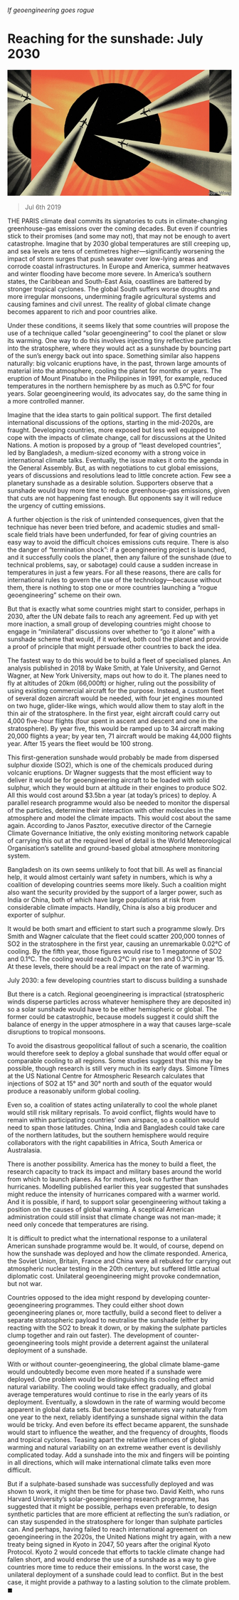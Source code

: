 ###### If geoengineering goes rogue

# Reaching for the sunshade: July 2030 

![image](images/20190706_WID007_0.jpg) 

> Jul 6th 2019 

THE PARIS climate deal commits its signatories to cuts in climate-changing greenhouse-gas emissions over the coming decades. But even if countries stick to their promises (and some may not), that may not be enough to avert catastrophe. Imagine that by 2030 global temperatures are still creeping up, and sea levels are tens of centimetres higher—significantly worsening the impact of storm surges that push seawater over low-lying areas and corrode coastal infrastructures. In Europe and America, summer heatwaves and winter flooding have become more severe. In America’s southern states, the Caribbean and South-East Asia, coastlines are battered by stronger tropical cyclones. The global South suffers worse droughts and more irregular monsoons, undermining fragile agricultural systems and causing famines and civil unrest. The reality of global climate change becomes apparent to rich and poor countries alike. 

Under these conditions, it seems likely that some countries will propose the use of a technique called “solar geoengineering” to cool the planet or slow its warming. One way to do this involves injecting tiny reflective particles into the stratosphere, where they would act as a sunshade by bouncing part of the sun’s energy back out into space. Something similar also happens naturally: big volcanic eruptions have, in the past, thrown large amounts of material into the atmosphere, cooling the planet for months or years. The eruption of Mount Pinatubo in the Philippines in 1991, for example, reduced temperatures in the northern hemisphere by as much as 0.5ºC for four years. Solar geoengineering would, its advocates say, do the same thing in a more controlled manner. 

Imagine that the idea starts to gain political support. The first detailed international discussions of the options, starting in the mid-2020s, are fraught. Developing countries, more exposed but less well equipped to cope with the impacts of climate change, call for discussions at the United Nations. A motion is proposed by a group of “least developed countries”, led by Bangladesh, a medium-sized economy with a strong voice in international climate talks. Eventually, the issue makes it onto the agenda in the General Assembly. But, as with negotiations to cut global emissions, years of discussions and resolutions lead to little concrete action. Few see a planetary sunshade as a desirable solution. Supporters observe that a sunshade would buy more time to reduce greenhouse-gas emissions, given that cuts are not happening fast enough. But opponents say it will reduce the urgency of cutting emissions. 

A further objection is the risk of unintended consequences, given that the technique has never been tried before, and academic studies and small-scale field trials have been underfunded, for fear of giving countries an easy way to avoid the difficult choices emissions cuts require. There is also the danger of “termination shock”: if a geoengineering project is launched, and it successfully cools the planet, then any failure of the sunshade (due to technical problems, say, or sabotage) could cause a sudden increase in temperatures in just a few years. For all these reasons, there are calls for international rules to govern the use of the technology—because without them, there is nothing to stop one or more countries launching a “rogue geoengineering” scheme on their own. 

But that is exactly what some countries might start to consider, perhaps in 2030, after the UN debate fails to reach any agreement. Fed up with yet more inaction, a small group of developing countries might choose to engage in “minilateral” discussions over whether to “go it alone” with a sunshade scheme that would, if it worked, both cool the planet and provide a proof of principle that might persuade other countries to back the idea. 

The fastest way to do this would be to build a fleet of specialised planes. An analysis published in 2018 by Wake Smith, at Yale University, and Gernot Wagner, at New York University, maps out how to do it. The planes need to fly at altitudes of 20km (66,000ft) or higher, ruling out the possibility of using existing commercial aircraft for the purpose. Instead, a custom fleet of several dozen aircraft would be needed, with four jet engines mounted on two huge, glider-like wings, which would allow them to stay aloft in the thin air of the stratosphere. In the first year, eight aircraft could carry out 4,000 five-hour flights (four spent in ascent and descent and one in the stratosphere). By year five, this would be ramped up to 34 aircraft making 20,000 flights a year; by year ten, 71 aircraft would be making 44,000 flights year. After 15 years the fleet would be 100 strong. 

This first-generation sunshade would probably be made from dispersed sulphur dioxide (SO2), which is one of the chemicals produced during volcanic eruptions. Dr Wagner suggests that the most efficient way to deliver it would be for geoengineering aircraft to be loaded with solid sulphur, which they would burn at altitude in their engines to produce SO2. All this would cost around $3.5bn a year (at today’s prices) to deploy. A parallel research programme would also be needed to monitor the dispersal of the particles, determine their interaction with other molecules in the atmosphere and model the climate impacts. This would cost about the same again. According to Janos Pasztor, executive director of the Carnegie Climate Governance Initiative, the only existing monitoring network capable of carrying this out at the required level of detail is the World Meteorological Organisation’s satellite and ground-based global atmosphere monitoring system. 

Bangladesh on its own seems unlikely to foot that bill. As well as financial help, it would almost certainly want safety in numbers, which is why a coalition of developing countries seems more likely. Such a coalition might also want the security provided by the support of a larger power, such as India or China, both of which have large populations at risk from considerable climate impacts. Handily, China is also a big producer and exporter of sulphur. 

It would be both smart and efficient to start such a programme slowly. Drs Smith and Wagner calculate that the fleet could scatter 200,000 tonnes of SO2 in the stratosphere in the first year, causing an unremarkable 0.02°C of cooling. By the fifth year, those figures would rise to 1 megatonne of SO2 and 0.1°C. The cooling would reach 0.2°C in year ten and 0.3°C in year 15. At these levels, there should be a real impact on the rate of warming. 

July 2030: a few developing countries start to discuss building a sunshade 

But there is a catch. Regional geoengineering is impractical (stratospheric winds disperse particles across whatever hemisphere they are deposited in) so a solar sunshade would have to be either hemispheric or global. The former could be catastrophic, because models suggest it could shift the balance of energy in the upper atmosphere in a way that causes large-scale disruptions to tropical monsoons. 

To avoid the disastrous geopolitical fallout of such a scenario, the coalition would therefore seek to deploy a global sunshade that would offer equal or comparable cooling to all regions. Some studies suggest that this may be possible, though research is still very much in its early days. Simone Tilmes at the US National Centre for Atmospheric Research calculates that injections of SO2 at 15° and 30° north and south of the equator would produce a reasonably uniform global cooling. 

Even so, a coalition of states acting unilaterally to cool the whole planet would still risk military reprisals. To avoid conflict, flights would have to remain within participating countries’ own airspace, so a coalition would need to span those latitudes. China, India and Bangladesh could take care of the northern latitudes, but the southern hemisphere would require collaborators with the right capabilities in Africa, South America or Australasia. 

There is another possibility. America has the money to build a fleet, the research capacity to track its impact and military bases around the world from which to launch planes. As for motives, look no further than hurricanes. Modelling published earlier this year suggested that sunshades might reduce the intensity of hurricanes compared with a warmer world. And it is possible, if hard, to support solar geoengineering without taking a position on the causes of global warming. A sceptical American administration could still insist that climate change was not man-made; it need only concede that temperatures are rising. 

It is difficult to predict what the international response to a unilateral American sunshade programme would be. It would, of course, depend on how the sunshade was deployed and how the climate responded. America, the Soviet Union, Britain, France and China were all rebuked for carrying out atmospheric nuclear testing in the 20th century, but suffered little actual diplomatic cost. Unilateral geoengineering might provoke condemnation, but not war. 

Countries opposed to the idea might respond by developing counter-geoengineering programmes. They could either shoot down geoengineering planes or, more tactfully, build a second fleet to deliver a separate stratospheric payload to neutralise the sunshade (either by reacting with the SO2 to break it down, or by making the sulphate particles clump together and rain out faster). The development of counter-geoengineering tools might provide a deterrent against the unilateral deployment of a sunshade. 

With or without counter-geoengineering, the global climate blame-game would undoubtedly become even more heated if a sunshade were deployed. One problem would be distinguishing its cooling effect amid natural variability. The cooling would take effect gradually, and global average temperatures would continue to rise in the early years of its deployment. Eventually, a slowdown in the rate of warming would become apparent in global data sets. But because temperatures vary naturally from one year to the next, reliably identifying a sunshade signal within the data would be tricky. And even before its effect became apparent, the sunshade would start to influence the weather, and the frequency of droughts, floods and tropical cyclones. Teasing apart the relative influences of global warming and natural variability on an extreme weather event is devilishly complicated today. Add a sunshade into the mix and fingers will be pointing in all directions, which will make international climate talks even more difficult. 

But if a sulphate-based sunshade was successfully deployed and was shown to work, it might then be time for phase two. David Keith, who runs Harvard University’s solar-geoengineering research programme, has suggested that it might be possible, perhaps even preferable, to design synthetic particles that are more efficient at reflecting the sun’s radiation, or can stay suspended in the stratosphere for longer than sulphate particles can. And perhaps, having failed to reach international agreement on geoengineering in the 2020s, the United Nations might try again, with a new treaty being signed in Kyoto in 2047, 50 years after the original Kyoto Protocol. Kyoto 2 would concede that efforts to tackle climate change had fallen short, and would endorse the use of a sunshade as a way to give countries more time to reduce their emissions. In the worst case, the unilateral deployment of a sunshade could lead to conflict. But in the best case, it might provide a pathway to a lasting solution to the climate problem. ◼ 

